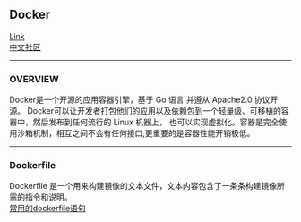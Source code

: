 ## Docker
[Link](https://www.docker.com/)  
[中文社区](https://www.runoob.com/docker/docker-tutorial.html)

---
### OVERVIEW  
Docker是一个开源的应用容器引擎，基于 Go 语言 并遵从 Apache2.0 协议开源。
Docker可以让开发者打包他们的应用以及依赖包到一个轻量级、可移植的容器中，然后发布到任何流行的 Linux 机器上，
也可以实现虚拟化。容器是完全使用沙箱机制，相互之间不会有任何接口,更重要的是容器性能开销极低。

---
### Dockerfile
Dockerfile 是一个用来构建镜像的文本文件，文本内容包含了一条条构建镜像所需的指令和说明。  
[常用的dockerfile语句](../../Record/Dockerfile/common_commands.md)